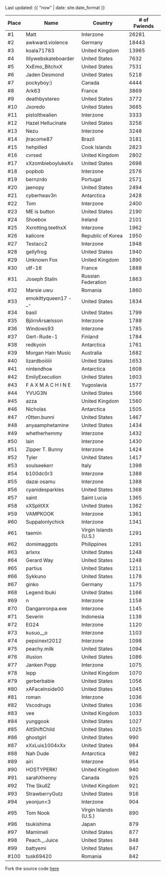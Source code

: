 Last updated: {{ "now" | date: site.date_format }}

Place | Name | Country | # of Fwiends
| --- | --- | --- | --- |
\#1 | Matt | Interzone | 26281
\#2 | awkward.violence | Germany | 18443
\#3 | koala71783 | United Kingdom | 13965
\#4 | llilywebskateboarder | United States | 7632
\#5 | XxEmo_BitchxX | United States | 7531
\#6 | Jaden Desmond | United States | 5218
\#7 | pockyboy:) | Canada | 4444
\#8 | Ark63 | France | 3869
\#9 | deathbystereo | United States | 3772
\#10 | Jxoredo | United States | 3685
\#11 | pistolthealien | Interzone | 3333
\#12 | Hazel Hellucinate | United States | 3256
\#13 | Nezu | Interzone | 3248
\#14 | jtracome87 | Brazil | 3181
\#15 | hehpilled | Cook Islands | 2823
\#16 | cvrsed | United Kingdom | 2802
\#17 | xXzombieboylukeXx | United States | 2698
\#18 | popbob | Interzone | 2576
\#19 | bernzrdo | Portugal | 2571
\#20 | jaenopy | United States | 2494
\#21 | cyberheav3n | Antarctica | 2428
\#22 | Tom | Interzone | 2400
\#23 | ME is button | United States | 2190
\#24 | Shoebox | Ireland | 2101
\#25 | Xxrotting.teethxX | Interzone | 1962
\#26 | kalicore | Republic of Korea | 1950
\#27 | Testacc2 | Interzone | 1948
\#28 | gellyfrog  | United States | 1940
\#29 | Unknown Fox | United Kingdom | 1890
\#30 | utf-16 | France | 1888
\#31 | Joseph Stalin | Russian Federation | 1863
\#32 | Marsie uwu | Romania | 1860
\#33 | emokittyqueen17 -_- | United States | 1834
\#34 | basil | United States | 1799
\#35 | BjörnÁrsælsson | Interzone | 1788
\#36 | Windows93 | Interzone | 1785
\#37 | Gert-Rude-1 | Finland | 1784
\#38 | redkyoin | Antarctica | 1761
\#39 | Morgan Hain Music | Australia | 1682
\#40 | lizardboiiiiii | United States | 1653
\#41 | nintendhoe | Antarctica | 1608
\#42 | EmilyExecution | United States | 1603
\#43 | F A X M A C H I N E | Yugoslavia | 1577
\#44 | YVUG3N | United States | 1566
\#45 | azza | United Kingdom | 1560
\#46 | Nicholas | Antarctica | 1505
\#47 | r0tten.bunni | United States | 1467
\#48 | anyaamphetamine | United States | 1434
\#49 | whetherhemmy | Interzone | 1432
\#50 | lain | Interzone | 1430
\#51 | Zipper T. Bunny | Interzone | 1424
\#52 | Tyler | United States | 1417
\#53 | soulseekerr | Italy | 1398
\#54 | b100dc0r3 | Interzone | 1388
\#55 | dazai osamu | Interzone | 1388
\#56 | cyanidesparkles | United States | 1368
\#57 | saint | Saint Lucia | 1365
\#58 | xXSplitXX | United States | 1362
\#59 | VAMPKOOK | Interzone | 1361
\#60 | Suppalonlychick | Interzone | 1341
\#61 | taemin | Virgin Islands (U.S.) | 1291
\#62 | domimaggots | Philippines | 1291
\#63 | arlxnx | United States | 1248
\#64 | Gerard Way | United States | 1248
\#65 | partius | United States | 1211
\#66 | Sykkuno | United States | 1178
\#67 | ginko | Germany | 1175
\#68 | Legend Ibuki | United States | 1166
\#69 | n | Interzone | 1158
\#70 | Danganronpa.exe | Interzone | 1145
\#71 | Severin | Indonesia | 1138
\#72 | EG24 | Interzone | 1120
\#73 | kusuo__o | Interzone | 1103
\#74 | pepsinext2012 | Interzone | 1098
\#75 | peachy.milk | United States | 1094
\#76 | illusion | United States | 1086
\#77 | Janken Popp | Interzone | 1075
\#78 | lepp | United Kingdom | 1070
\#79 | gerberbabie | United States | 1056
\#80 | xAFaceInside00 | United States | 1045
\#81 | roman | Interzone | 1036
\#82 | Vscodrugs | United States | 1036
\#83 | vee | United Kingdom | 1033
\#84 | yunggook | United States | 1027
\#85 | AltShiftChild | United States | 1025
\#86 | ghostgirl | United States | 990
\#87 | xXxLuis1004xXx | United States | 984
\#88 | Nah Dude | Antarctica | 982
\#89 | airi | Interzone | 954
\#90 | HOSTYPERK! | United Kingdom | 940
\#91 | sarahXhenny | Canada | 925
\#92 | The SkullZ | United Kingdom | 921
\#93 | StrawberryGutz | United States | 916
\#94 | yeonjun&lt;3 | Interzone | 904
\#95 | Tom Nook | Virgin Islands (U.S.) | 890
\#96 | tsukishima | Japan | 879
\#97 | Mamimeli | United States | 877
\#98 | Peach._.Juice | United States | 848
\#99 | battyemi | United States | 847
\#100 | tusk69420 | Romania | 842

Fork the source code [here](https://gist.github.com/sophiezhng/172d2e0584d348bb375c8207152e6c9f)